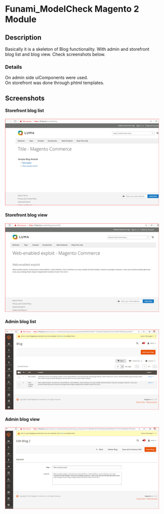 # Funami_ModelCheck Magento 2 Module

## Description

Basically it is a skeleton of Blog functionality. With admin and storefront blog list and blog view.
 Check screenshots below.

### Details

On admin side uiComponents were used.  
On storefront was done through phtml templates.

## Screenshots
#### Storefront blog list
![Image of Yaktocat](Images/blog_list.png)

#### Storefront blog view
![Image of Yaktocat](Images/blog_view.png)

#### Admin blog list
![Image of Yaktocat](Images/admin_blog_list.png)

#### Admin blog view
![Image of Yaktocat](Images/admin_blog_view.png)
